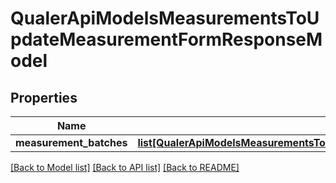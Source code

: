 # QualerApiModelsMeasurementsToUpdateMeasurementFormResponseModel

## Properties
Name | Type | Description | Notes
------------ | ------------- | ------------- | -------------
**measurement_batches** | [**list[QualerApiModelsMeasurementsToUpdateMeasurementBatchResponseModel]**](QualerApiModelsMeasurementsToUpdateMeasurementBatchResponseModel.md) |  | [optional] 

[[Back to Model list]](../README.md#documentation-for-models) [[Back to API list]](../README.md#documentation-for-api-endpoints) [[Back to README]](../README.md)


